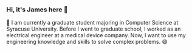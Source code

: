 ### Hi, it's James here 👋


🔭 I am currently a graduate student majoring in Computer Science at Syracuse University. Before I went to graduate school, I worked as an electrical engineer at a medical device company. Now, I want to use my engineering knowledge and skills to solve complex problems. 😄
<!-- 🌱 I’m currently learning ...
- 👯 I’m looking to collaborate on ...
- 🤔 I’m looking for help with ...
- 💬 Ask me about ...
- 📫 How to reach me: ...
- 😄 Pronouns: ...
- ⚡ Fun fact: ...
-->

